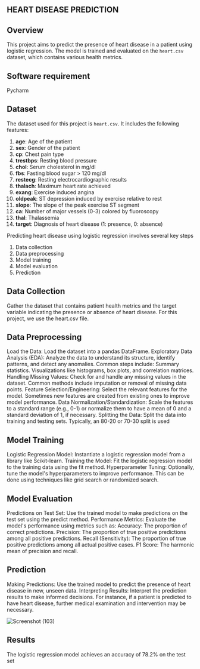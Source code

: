 ## HEART DISEASE PREDICTION

## Overview
This project aims to predict the presence of heart disease in a patient using logistic regression. The model is trained and evaluated on the `heart.csv` dataset, which contains various health metrics.

## Software requirement
Pycharm

## Dataset
The dataset used for this project is `heart.csv`. It includes the following features:

1. **age**: Age of the patient
2. **sex**: Gender of the patient
3. **cp**: Chest pain type
4. **trestbps**: Resting blood pressure
5. **chol**: Serum cholesterol in mg/dl
6. **fbs**: Fasting blood sugar > 120 mg/dl
7. **restecg**: Resting electrocardiographic results
8. **thalach**: Maximum heart rate achieved
9. **exang**: Exercise induced angina
10. **oldpeak**: ST depression induced by exercise relative to rest
11. **slope**: The slope of the peak exercise ST segment
12. **ca**: Number of major vessels (0-3) colored by fluoroscopy
13. **thal**: Thalassemia
14. **target**: Diagnosis of heart disease (1: presence, 0: absence)

Predicting heart disease using logistic regression involves several key steps
1. Data collection
2. Data preprocessing
3. Model training
4. Model  evaluation
5. Prediction

## Data Collection
Gather the dataset that contains patient health metrics and the target variable indicating the presence or absence of heart disease. For this project, we use the heart.csv file.

## Data Preprocessing

Load the Data: Load the dataset into a pandas DataFrame.
Exploratory Data Analysis (EDA): Analyze the data to understand its structure, identify patterns, and detect any anomalies. Common steps include:
Summary statistics.
Visualizations like histograms, box plots, and correlation matrices.
Handling Missing Values: Check for and handle any missing values in the dataset. Common methods include imputation or removal of missing data points.
Feature Selection/Engineering: Select the relevant features for the model. Sometimes new features are created from existing ones to improve model performance.
Data Normalization/Standardization: Scale the features to a standard range (e.g., 0-1) or normalize them to have a mean of 0 and a standard deviation of 1, if necessary.
Splitting the Data: Split the data into training and testing sets. Typically, an 80-20 or 70-30 split is used


## Model Training

Logistic Regression Model: Instantiate a logistic regression model from a library like Scikit-learn.
Training the Model: Fit the logistic regression model to the training data using the fit method.
Hyperparameter Tuning: Optionally, tune the model's hyperparameters to improve performance. This can be done using techniques like grid search or randomized search.

## Model Evaluation

Predictions on Test Set: Use the trained model to make predictions on the test set using the predict method.
Performance Metrics: Evaluate the model's performance using metrics such as:
Accuracy: The proportion of correct predictions.
Precision: The proportion of true positive predictions among all positive predictions.
Recall (Sensitivity): The proportion of true positive predictions among all actual positive cases.
F1 Score: The harmonic mean of precision and recall.

## Prediction

Making Predictions: Use the trained model to predict the presence of heart disease in new, unseen data.
Interpreting Results: Interpret the prediction results to make informed decisions. For instance, if a patient is predicted to have heart disease, further medical examination and intervention may be necessary.

![Screenshot (103)](https://github.com/user-attachments/assets/f50afae7-906d-4390-9543-36b79fa774e6)

## Results

The logistic regression model achieves an accuracy of 78.2% on the test set
